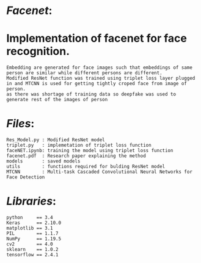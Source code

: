 # *Facenet*:

   # Implementation of facenet for face recognition. 
    Embedding are generated for face images such that embeddings of same person are similar while different persons are different.
    Modified ResNet function was trained using triplet loss layer plugged in and MTCNN is used for getting tightly croped face from image of person.
    as there was shortage of training data so deepfake was used to generate rest of the images of person

# *Files*:
 
    Res_Model.py : Modified ResNet model
    triplet.py   : implemetation of triplet loss function 
    faceNET.ipynb: training the model using triplet loss function
    facenet.pdf  : Research paper explaining the method
    models       : saved models
    utils        : functions required for bulding ResNet model
    MTCNN        : Multi-task Cascaded Convolutional Neural Networks for Face Detection
# *Libraries*:
    
    python     == 3.4
    Keras      == 2.10.0
    matplotlib == 3.1
    PIL        == 1.1.7 
    NumPy      == 1.19.5
    cv2        == 4.0
    sklearn    == 1.0.2
    tensorflow == 2.4.1



